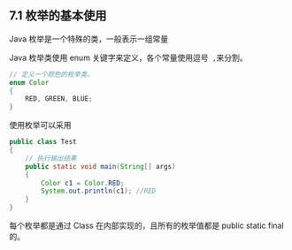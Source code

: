 ## 7.1 枚举的基本使用

Java 枚举是一个特殊的类，一般表示一组常量

Java 枚举类使用 enum 关键字来定义，各个常量使用逗号` ,`来分割。

~~~java
// 定义一个颜色的枚举类。
enum Color 
{ 
    RED, GREEN, BLUE; 
} 
~~~

使用枚举可以采用

~~~java
public class Test
{
    // 执行输出结果
    public static void main(String[] args)
    {
        Color c1 = Color.RED;
        System.out.println(c1);	//RED
    }
}
~~~

每个枚举都是通过 Class 在内部实现的，且所有的枚举值都是 public static final 的。